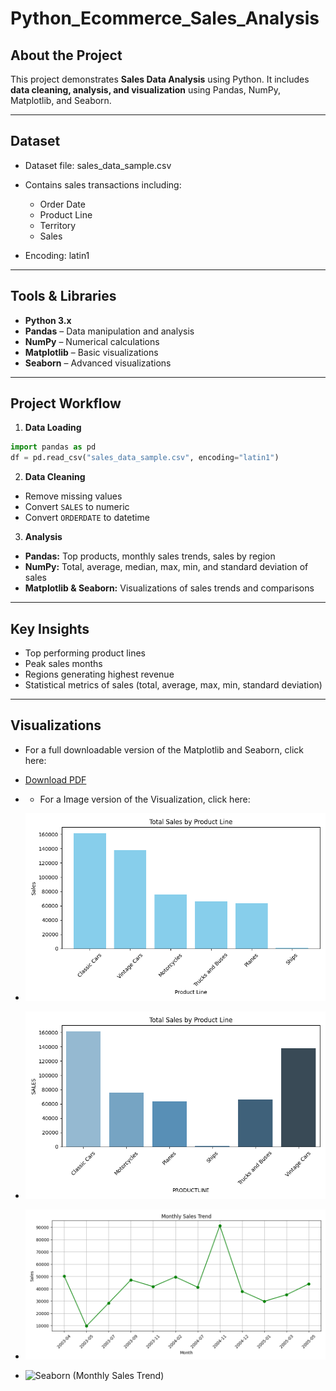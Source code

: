 # Python_Ecommerce_Sales_Analysis
## About the Project

This project demonstrates **Sales Data Analysis** using Python.
It includes **data cleaning, analysis, and visualization** using Pandas, NumPy, Matplotlib, and Seaborn.

---

## Dataset

* Dataset file: sales_data_sample.csv
* Contains sales transactions including:

  * Order Date
  * Product Line
  * Territory
  * Sales
* Encoding: latin1

---

## Tools & Libraries

* **Python 3.x**
* **Pandas** – Data manipulation and analysis
* **NumPy** – Numerical calculations
* **Matplotlib** – Basic visualizations
* **Seaborn** – Advanced visualizations

---

## Project Workflow

1. **Data Loading**

```python
import pandas as pd
df = pd.read_csv("sales_data_sample.csv", encoding="latin1")
```

2. **Data Cleaning**

* Remove missing values
* Convert `SALES` to numeric
* Convert `ORDERDATE` to datetime

3. **Analysis**

* **Pandas:** Top products, monthly sales trends, sales by region
* **NumPy:** Total, average, median, max, min, and standard deviation of sales
* **Matplotlib & Seaborn:** Visualizations of sales trends and comparisons

---

## Key Insights

* Top performing product lines
* Peak sales months
* Regions generating highest revenue
* Statistical metrics of sales (total, average, max, min, standard deviation)

---

## Visualizations

- For a full downloadable version of the Matplotlib and Seaborn, click here:
- [Download PDF](https://github.com/lakshmankumar22022000-arch/Python_Ecommerce_Sales_Analysis/blob/main/Matplotlib%2C%20Seaborn%20Visualization.pdf)

- - For a Image version of the Visualization, click here:
- ![Matplotlib (Total Sales by Product Line)](https://github.com/lakshmankumar22022000-arch/Python_Ecommerce_Sales_Analysis/blob/main/Matplotlib%20(Bar%20Plot)-Total%20Sales%20by%20Product%20Line.png)
- ![Seaborn (Total Sales by Product Line)](https://github.com/lakshmankumar22022000-arch/Python_Ecommerce_Sales_Analysis/blob/main/Seaborn%20(Bar%20Plot)-Sales%20by%20Product%20Line.png)
- ![Matplot (Monthly Sales Trend)](https://github.com/lakshmankumar22022000-arch/Python_Ecommerce_Sales_Analysis/blob/main/Matplotlib%20(Line%20Plot)-Monthly%20Sales%20Trend.png)
- ![Seaborn (Monthly Sales Trend)]()




